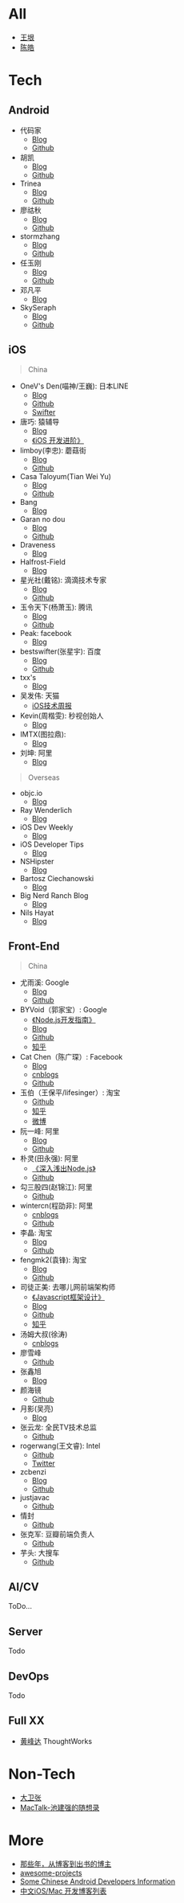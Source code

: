

# All

- [王垠](http://www.yinwang.org/) 
- [陈皓](https://coolshell.cn)

# Tech

## Android

- 代码家 
 	- [Blog](https://daimajia.com)
 	- [Github](https://github.com/daimajia)
- 胡凯
 	- [Blog](https://github.com/kesenhoo)
 	- [Github](http://hukai.me)
- Trinea 
 	- [Blog](http://www.trinea.cn)
 	- [Github](https://github.com/Trinea)
- 廖祜秋 
 	- [Blog](https://www.liaohuqiu.net)
 	- [Github](https://github.com/liaohuqiu)
- stormzhang  
 	- [Blog](http://stormzhang.com/)
 	- [Github](https://github.com/stormzhang)
- 任玉刚 
 	- [Blog](http://www.devtf.cn)
 	- [Github](https://github.com/hehonghui)
- 邓凡平
 	- [Blog](http://blog.csdn.net/innost)
- SkySeraph
 	- [Blog](http://skyseraph.com)
 	- [Github](https://github.com/skyseraph)
	
## iOS

> China

- OneV's Den(喵神/王巍):  日本LINE
	- [Blog](https://onevcat.com)
 	- [Github](https://github.com/onevcat)
 	- [Swifter](http://swifter.tips)
- 唐巧: 猿辅导 
 	- [Blog](http://blog.devtang.com/)
 	- [《iOS 开发进阶》 ](http://item.jd.com/11598468.html)
- limboy(李忠):  蘑菇街
 	- [Blog](http://limboy.me)
 	- [Github](https://github.com/lzyy)
- Casa Taloyum(Tian Wei Yu)
 	- [Blog](https://casatwy.com)
 	- [Github](https://github.com/casatwy)
- Bang
 	- [Blog](http://blog.cnbang.net)
- Garan no dou
 	- [Blog](https://blog.ibireme.com)
 	- [Github](https://github.com/ibireme/)
- Draveness 
 	- [Blog](https://draveness.me/index)
- Halfrost-Field
 	- [Blog](https://halfrost.com)
- 星光社(戴铭):  滴滴技术专家
 	- [Blog](https://ming1016.github.io)
 	- [Github](https://github.com/ming1016)
- 玉令天下(杨萧玉): 腾讯
 	- [Blog](http://yulingtianxia.com)
 	- [Github](https://github.com/yulingtianxia)
- Peak:  facebook 
 	- [Blog](http://mrpeak.cn)
- bestswifter(张星宇): 百度
 	- [Blog](https://juejin.im/user/57638ad8207703006b06e3ef/posts)
 	- [Github](https://github.com/bestswifter)
- txx's
 	- [Blog](http://blog.txx.im)
- 吴发伟: 天猫
 	- [iOS技术周报](http://weekly.ios-wiki.com/history)
- Kevin(周楷雯): 秒视创始人
 	- [Blog](http://zhowkev.in)
- IMTX(图拉鼎): 
 	- [Blog](https://imtx.me)
- 刘坤: 阿里 
	- [Blog](https://blog.cnbluebox.com)

> Overseas

- objc.io
 	- [Blog](https://www.objc.io)
- Ray Wenderlich 
 	- [Blog](https://www.raywenderlich.com)
- iOS Dev Weekly
 	- [Blog](http://iosdevelopertips.com)
- iOS Developer Tips 
 	- [Blog](http://iosdevweekly.com)
- NSHipster
 	- [Blog](http://nshipster.com)
- Bartosz Ciechanowski 
 	- [Blog](http://ciechanowski.me)
- Big Nerd Ranch Blog 
 	- [Blog](https://www.bignerdranch.com/blog/)
- Nils Hayat
 	- [Blog](http://nilsou.com)

## Front-End

> China 

- 尤雨溪: Google 
	- [Blog](http://evanyou.me)
	- [Github](https://github.com/yyx990803)
- BYVoid（郭家宝）: Google 
	- [《Node.js开发指南》](https://book.douban.com/subject/10789820/)
	- [Blog](http://www.byvoid.com)
	- [Github](https://github.com/BYVoid)
	- [知乎](https://www.zhihu.com/people/byvoid/activities)
- Cat Chen（陈广琛）: Facebook
	- [Blog](http://catchen.biz/home.zh-CN.html)
	- [cnblogs](http://cathsfz.cnblogs.com)
	- [Github](https://github.com/catchen)
- 玉伯（王保平/lifesinger）:  淘宝  
	- [Github](https://github.com/lifesinger)  
	- [知乎](https://www.zhihu.com/people/lifesinger) 
	- [微博](http://weibo.com/lifesinger)
- 阮一峰: 阿里
	- [Blog](http://www.ruanyifeng.com/blog/)
	- [Github](https://github.com/ruanyf)
- 朴灵(田永强): 阿里
	- [《深入浅出Node.js》](http://diveintonode.org)
 	- [Github](https://github.com/JacksonTian)
- 勾三股四(赵锦江): 阿里
	- [Github](https://github.com/jinjiang/)
- wintercn(程劭非): 阿里
	- [cnblogs](http://winter-cn.cnblogs.com)
	- [Github](https://github.com/wintercn)
- 李晶: 淘宝
	- [Blog](http://jayli.github.io)
	- [Github](https://github.com/jayli)
- fengmk2(袁锋): 淘宝
	- [Blog](https://fengmk2.com)
	- [Github](https://github.com/fengmk2)
- 司徒正美: 去哪儿网前端架构师
	- [《Javascript框架设计》](http://www.cnblogs.com/rubylouvre/p/3658441.html)
	- [Blog](http://www.cnblogs.com/rubylouvre/)
	- [Github](https://github.com/RubyLouvre)
	- [知乎](https://www.zhihu.com/people/si-tu-zheng-mei)
- 汤姆大叔(徐涛)
	- [cnblogs](https://www.cnblogs.com/TomXu/)
- 廖雪峰
	- [Github](https://github.com/michaelliao)
- 张鑫旭
	- [Blog](http://www.zhangxinxu.com)
- 颜海镜
	- [Github](颜海镜)
- 月影(吴亮)
	- [Blog](https://www.h5jun.com)
- 张云龙: 全民TV技术总监
	- [Github](https://github.com/fouber)
- rogerwang(王文睿): Intel
	- [Github](https://github.com/rogerwang)
	- [Twitter](http://twitter.com/wwr)
- zcbenzi
	- [Blog](http://cheng.guru)
	- [Github](https://github.com/zcbenz)
- justjavac
	- [Github](https://github.com/justjavac)
- 情封
	- [Github](https://github.com/f2er)
- 张克军: 豆瓣前端负责人
	- [Github](https://github.com/kejun)	
- 芋头: 大搜车
	- [Github](https://github.com/xinyu198736)

## AI/CV

ToDo...

## Server    
Todo    

## DevOps

Todo   

## Full XX

- [黄峰达](https://www.phodal.com/blog/) ThoughtWorks


# Non-Tech

- [大卫张](http://blog.51cto.com/davidzhang33)
- [MacTalk-池建强的随想录](http://macshuo.com)

# More

- [那些年，从博客到出书的博主](http://skyseraph.com/2017/05/27/SkySeraph/Sharing/那些年，从博客到出书的博主/)
- [awesome-projects](https://github.com/skyseraph/awesome-projects)
- [Some Chinese Android Developers Information](https://github.com/android-cn/android-dev-cn)
- [中文iOS/Mac 开发博客列表](https://github.com/tangqiaoboy/iOSBlogCN)
